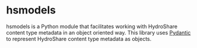 # hsmodels

hsmodels is a Python module that facilitates working with HydroShare content type metadata in an object oriented way. This library uses [Pydantic](https://docs.pydantic.dev/latest/) to represent HydroShare content type metadata as objects.
